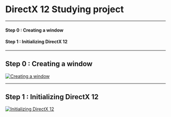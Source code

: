 # DirectX 12 Studying project
<hr>

#### Step 0 : Creating a window

#### Step 1 : Initializing DirectX 12

<hr>

## Step 0 : Creating a window

[![Creating a window](https://user-images.githubusercontent.com/30831021/64698011-05b32c00-d4dd-11e9-9949-3aa4ae8fefc5.png "Creating a window")](https://github.com/pikacsc/DX12Prac/commit/df2bda1a3cdafc97e0923769514d9c85ad9afbb8)

<hr>

## Step 1 : Initializing DirectX 12

[![Initializing DirectX 12](https://user-images.githubusercontent.com/30831021/64756460-034ae380-d56a-11e9-8d6e-45fcd74d7d7c.png "Initializing DirectX 12")](https://github.com/pikacsc/DX12Prac/commit/d5443e2a7839a182725e4f3fdaa72aa38fa91ddc)